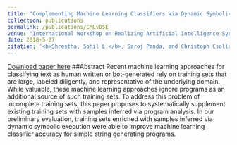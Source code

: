 ```yaml
---
title: "Complementing Machine Learning Classifiers Via Dynamic Symbolic Execution:Human vs. Bot Generated Tweets."
collection: publications
permalink: /publications/CMLvDSE
venue: "International Workshop on Realizing Artificial Intelligence Synergies in Software Engineering (RAISE)"
date: 2018-5-27
citation: '<b>Shrestha, Sohil L.</b>, Saroj Panda, and Christoph Csallner. &quot;Complementing Machine Learning Classifiers via Dynamic Symbolic Execution:" Human vs. Bot Generated" Tweets.&quot; <i>2018 IEEE/ACM 6th International Workshop on Realizing Artificial Intelligence Synergies in Software Engineering (RAISE). IEEE, 2018.</i>
---
```

[Download paper here](http://ranger.uta.edu/~csallner/papers/Shrestha18Complementing.pdf) 
##Abstract
Recent machine learning approaches for classifying text as human written or bot-generated rely on training sets that are large, labeled diligently, and representative of the underlying domain. While valuable, these machine learning approaches ignore programs as an additional source of such training sets. To address this problem of incomplete training sets, this paper proposes to systematically supplement existing training sets with samples inferred via program analysis. In our preliminary evaluation, training sets enriched with samples inferred via dynamic symbolic execution were able to improve machine learning classifier accuracy for simple string generating programs.


